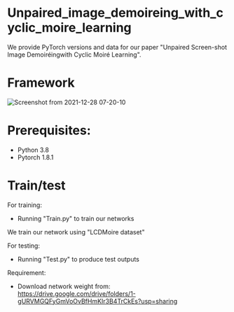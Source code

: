 # Unpaired_image_demoireing_with_cyclic_moire_learning

We provide PyTorch versions and data for our paper "Unpaired Screen-shot Image Demoiréingwith Cyclic Moiré Learning".


# Framework
![Screenshot from 2021-12-28 07-20-10](https://user-images.githubusercontent.com/63202656/147539505-78eb5065-c38d-429f-b2f8-960b8713ae5e.png)


# Prerequisites:
+ Python 3.8
+ Pytorch 1.8.1


# Train/test
For training:
+ Running "Train.py" to train our networks

We train our network using "LCDMoire dataset"

For testing:
+ Running "Test.py" to produce test outputs

Requirement:
+ Download network weight from: https://drive.google.com/drive/folders/1-gURVMGQFyGmVoOvBfHmKIr3B4TrCkEs?usp=sharing
